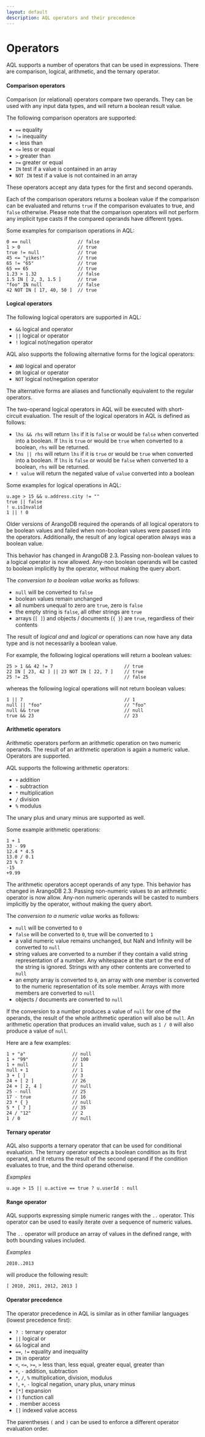```yaml
---
layout: default
description: AQL operators and their precedence
---
```

Operators
=========

AQL supports a number of operators that can be used in expressions.  There are
comparison, logical, arithmetic, and the ternary operator.

#### Comparison operators

Comparison (or relational) operators compare two operands. They can be used with
any input data types, and will return a boolean result value.

The following comparison operators are supported:

- `==` equality
- `!=` inequality
- `<`  less than 
- `<=` less or equal
- `>`  greater than
- `>=` greater or equal
- `IN` test if a value is contained in an array
- `NOT IN` test if a value is not contained in an array

These operators accept any data types for the first and second operands.

Each of the comparison operators returns a boolean value if the comparison can
be evaluated and returns `true` if the comparison evaluates to true, and `false`
otherwise. Please note that the comparison operators will not perform any
implicit type casts if the compared operands have different types.

Some examples for comparison operations in AQL:

```
0 == null                 // false
1 > 0                     // true
true != null              // true
45 <= "yikes!"            // true
65 != "65"                // true
65 == 65                  // true
1.23 > 1.32               // false
1.5 IN [ 2, 3, 1.5 ]      // true
"foo" IN null             // false
42 NOT IN [ 17, 40, 50 ]  // true
```

#### Logical operators

The following logical operators are supported in AQL:

- `&&` logical and operator
- `||` logical or operator
- `!` logical not/negation operator

AQL also supports the following alternative forms for the logical operators:

- `AND` logical and operator
- `OR` logical or operator
- `NOT` logical not/negation operator

The alternative forms are aliases and functionally equivalent to the regular 
operators.

The two-operand logical operators in AQL will be executed with short-circuit 
evaluation. The result of the logical operators in AQL is defined as follows:

- `lhs && rhs` will return `lhs` if it is `false` or would be `false` when converted
  into a boolean. If `lhs` is `true` or would be `true` when converted to a boolean,
  `rhs` will be returned.
- `lhs || rhs` will return `lhs` if it is `true` or would be `true` when converted
  into a boolean. If `lhs` is `false` or would be `false` when converted to a boolean,
  `rhs` will be returned.
- `! value` will return the negated value of `value` converted into a boolean

Some examples for logical operations in AQL:

    u.age > 15 && u.address.city != ""
    true || false
    ! u.isInvalid
    1 || ! 0

Older versions of ArangoDB required the operands of all logical operators to
be boolean values and failed when non-boolean values were passed into the 
operators. Additionally, the result of any logical operation always was a
boolean value.

This behavior has changed in ArangoDB 2.3. Passing non-boolean values to a
logical operator is now allowed. Any-non boolean operands will be casted
to boolean implicitly by the operator, without making the query abort.

The *conversion to a boolean value* works as follows:
- `null` will be converted to `false`
- boolean values remain unchanged
- all numbers unequal to zero are `true`, zero is `false`
- the empty string is `false`, all other strings are `true`
- arrays (`[ ]`) and objects / documents (`{ }`) are `true`, regardless of their contents

The result of *logical and* and *logical or* operations can now have any data 
type and is not necessarily a boolean value.

For example, the following logical operations will return a boolean values:

    25 > 1 && 42 != 7                          // true
    22 IN [ 23, 42 ] || 23 NOT IN [ 22, 7 ]    // true
    25 != 25                                   // false

whereas the following logical operations will not return boolean values:

    1 || 7                                     // 1
    null || "foo"                              // "foo"
    null && true                               // null
    true && 23                                 // 23

   
#### Arithmetic operators

Arithmetic operators perform an arithmetic operation on two numeric
operands. The result of an arithmetic operation is again a numeric value.
Operators are supported.

AQL supports the following arithmetic operators:

- `+` addition
- `-` subtraction
- `*` multiplication
- `/` division
- `%` modulus

The unary plus and unary minus are supported as well.

Some example arithmetic operations:

    1 + 1
    33 - 99
    12.4 * 4.5
    13.0 / 0.1
    23 % 7
    -15
    +9.99

The arithmetic operators accept operands of any type. This behavior has changed in 
ArangoDB 2.3. Passing non-numeric values to an arithmetic operator is now allow.
Any-non numeric operands will be casted to numbers implicitly by the operator,
without making the query abort. 

The *conversion to a numeric value* works as follows:
- `null` will be converted to `0`
- `false` will be converted to `0`, true will be converted to `1`
- a valid numeric value remains unchanged, but NaN and Infinity will be converted to `null`
- string values are converted to a number if they contain a valid string representation
  of a number. Any whitespace at the start or the end of the string is ignored. Strings
  with any other contents are converted to `null`
- an empty array is converted to `0`, an array with one member is converted to the numeric
  representation of its sole member. Arrays with more members are converted 
  to `null`
- objects / documents are converted to `null`

If the conversion to a number produces a value of `null` for one of the operands,
the result of the whole arithmetic operation will also be `null`. An arithmetic operation
that produces an invalid value, such as `1 / 0` will also produce a value of `null`.

Here are a few examples:

    1 + "a"                 // null
    1 + "99"                // 100
    1 + null                // 1
    null + 1                // 1
    3 + [ ]                 // 3
    24 + [ 2 ]              // 26
    24 + [ 2, 4 ]           // null
    25 - null               // 25
    17 - true               // 16
    23 * { }                // null
    5 * [ 7 ]               // 35
    24 / "12"               // 2
    1 / 0                   // null


#### Ternary operator

AQL also supports a ternary operator that can be used for conditional
evaluation. The ternary operator expects a boolean condition as its first
operand, and it returns the result of the second operand if the condition
evaluates to true, and the third operand otherwise.

*Examples*

    u.age > 15 || u.active == true ? u.userId : null

#### Range operator

AQL supports expressing simple numeric ranges with the `..` operator.
This operator can be used to easily iterate over a sequence of numeric
values.    

The `..` operator will produce an array of values in the defined range, with 
both bounding values included.

*Examples*

    2010..2013

will produce the following result:

    [ 2010, 2011, 2012, 2013 ]

#### Operator precedence

The operator precedence in AQL is similar as in other familiar languages (lowest precedence first):

- `? :` ternary operator
- `||` logical or
- `&&` logical and
- `==`, `!=` equality and inequality
- `IN` in operator
- `<`, `<=`, `>=`, `>` less than, less equal,
  greater equal, greater than
- `+`, `-` addition, subtraction
- `*`, `/`, `%` multiplication, division, modulus
- `!`, `+`, `-` logical negation, unary plus, unary minus
- `[*]` expansion
- `()` function call
- `.` member access
- `[]` indexed value access

The parentheses `(` and `)` can be used to enforce a different operator
evaluation order.
